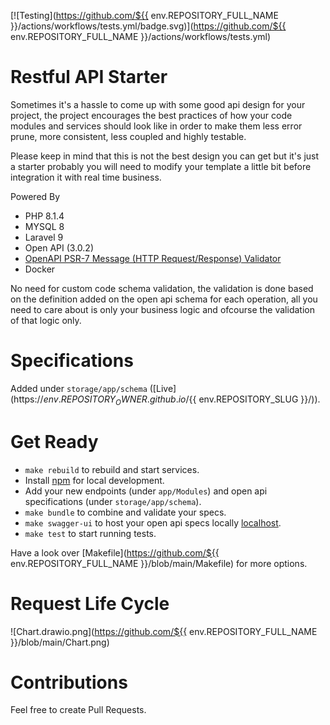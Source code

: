 [![Testing](https://github.com/${{ env.REPOSITORY_FULL_NAME }}/actions/workflows/tests.yml/badge.svg)](https://github.com/${{ env.REPOSITORY_FULL_NAME }}/actions/workflows/tests.yml)

# Restful API Starter

Sometimes it's a hassle to come up with some good api design for your project, the project encourages the best practices of how your code modules and services should look like in order to make them less error prune, more consistent, less coupled and highly testable.


Please keep in mind that this is not the best design you can get but it's just a starter probably you will need to modify your template a little bit before integration it with real time business.

Powered By
- PHP 8.1.4
- MYSQL 8
- Laravel 9
- Open API (3.0.2)
- [OpenAPI PSR-7 Message (HTTP Request/Response) Validator](https://github.com/thephpleague/openapi-psr7-validator)
- Docker

No need for custom code schema validation, the validation is done based on the definition added on the open api schema for each operation, all you need to care about is only your business logic and ofcourse the validation of that logic only. 

# Specifications 

Added under `storage/app/schema` ([Live](https://${{ env.REPOSITORY_OWNER }}.github.io/${{ env.REPOSITORY_SLUG }}/)).

# Get Ready
- `make rebuild` to rebuild and start services.
- Install [npm](https://nodejs.org/en/download) for local development.
- Add your new endpoints (under `app/Modules`) and open api specifications (under `storage/app/schema`).
- `make bundle` to combine and validate your specs.
- `make swagger-ui` to host your open api specs locally [localhost](http://localhost:8081).
- `make test` to start running tests.

Have a look over [Makefile](https://github.com/${{ env.REPOSITORY_FULL_NAME }}/blob/main/Makefile) for more options.

# Request Life Cycle

![Chart.drawio.png](https://github.com/${{ env.REPOSITORY_FULL_NAME }}/blob/main/Chart.png)

# Contributions

Feel free to create Pull Requests.

